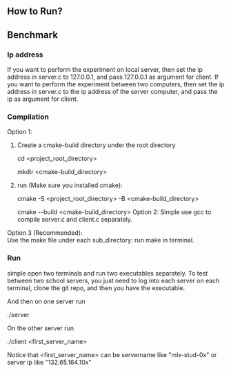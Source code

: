 ## How to Run?
## Benchmark
### Ip address
If you want to perform the experiment on local server, then set the ip address in server.c to 127.0.0.1, and pass 127.0.0.1 as argument for client.
If you want to perform the experiment between two computers, then set the ip address in server.c to the ip address of the server computer, and pass the ip as argument for client.

### Compilation
Option 1: 
1. Create a cmake-build directory under the root directory

   cd <project_root_directory>
   
   mkdir <cmake-build_directory>
2. run (Make sure you installed cmake):

   cmake -S <project_root_directory> -B <cmake-build_directory>
   
   cmake --build <cmake-build_directory>
Option 2:
Simple use gcc to compile server.c and client.c separately.

Option 3 (Recommended):  
Use the make file under each sub_directory: run make in terminal.

### Run
simple open two terminals and run two executables separately. To test between two school servers, you just need to log 
into each server on each terminal, clone the git repo, and then you have the executable. 

And then on one server run  
   
   ./server

On the other server run   

   ./client <first_server_name>

Notice that <first_server_name> can be servername like "mlx-stud-0x" or server ip like "132.65.164.10x"
